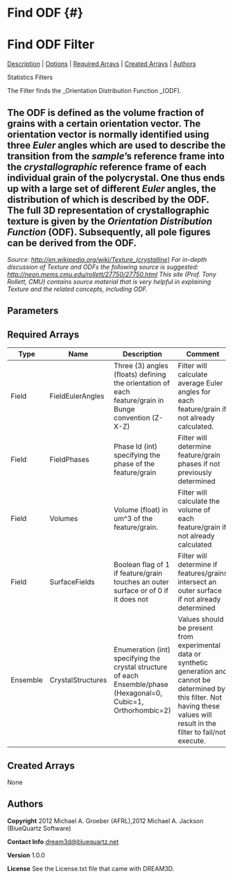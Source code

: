 Find ODF {#}
======
<h1 class="pHeading1">Find ODF Filter</h1>
<p class="pCellBody">
<a href="../StatisticsFilters/FindODF.html#wp2">Description</a> | <a href="../StatisticsFilters/FindODF.html#wp3">Options</a> | <a href="../StatisticsFilters/FindODF.html#wp4">Required Arrays</a> | <a href="../StatisticsFilters/FindODF.html#wp5">Created Arrays</a> | <a href="../StatisticsFilters/FindODF.html#wp1">Authors</a> 

Statistics Filters


 The Filter finds the _Orientation Distribution Function _(ODF).

The ODF is defined as the volume fraction of grains with a certain orientation vector.
The orientation vector is normally identified using three _Euler_ angles which are used to describe the transition from the _sample_’s reference frame into the _crystallographic_ reference frame of each individual grain of the polycrystal. One thus ends up with a large set of different _Euler_ angles, the distribution of which is described by the ODF.
The full 3D representation of crystallographic texture is given by the _Orientation Distribution Function_ (ODF). Subsequently, all pole figures can be derived from the ODF.
--------------
 _Source: http://en.wikipedia.org/wiki/Texture_(crystalline)
 For in-depth discussion of Texture and ODFs the following source is suggested:
 http://neon.mems.cmu.edu/rollett/27750/27750.html
 This site (Prof. Tony Rollett, CMU) contains source material that is very helpful in explaining Texture and the related concepts, including ODF._
 


## Parameters ## 

## Required Arrays ##

| Type | Name | Description | Comment |
|------|------|-------------|---------|
| Field | FieldEulerAngles | Three (3) angles (floats) defining the orientation of each feature/grain in Bunge convention (Z-X-Z) | Filter will calculate average Euler angles for each feature/grain if not already calculated. |
| Field | FieldPhases | Phase Id (int) specifying the phase of the feature/grain | Filter will determine feature/grain phases if not previously determined |
| Field | Volumes | Volume (float) in um^3 of the feature/grain. | Filter will calculate the volume of each feature/grain if not already calculated |
| Field | SurfaceFields | Boolean flag of 1 if feature/grain touches an outer surface or of 0 if it does not | Filter will determine if features/grains intersect an outer surface if not already determined |
| Ensemble | CrystalStructures | Enumeration (int) specifying the crystal structure of each Ensemble/phase (Hexagonal=0, Cubic=1, Orthorhombic=2) | Values should be present from experimental data or synthetic generation and cannot be determined by this filter. Not having these values will result in the filter to fail/not execute. |

## Created Arrays ##
None

## Authors ##

**Copyright** 2012 Michael A. Groeber (AFRL),2012 Michael A. Jackson (BlueQuartz Software)

**Contact Info** dream3d@bluequartz.net

**Version** 1.0.0

**License**  See the License.txt file that came with DREAM3D.



